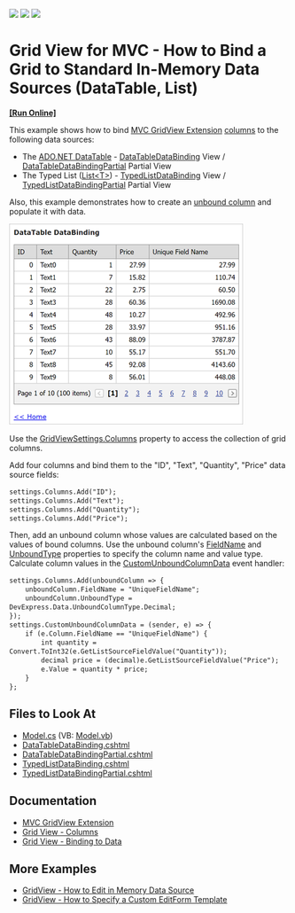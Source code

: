 <!-- default badges list -->
![](https://img.shields.io/endpoint?url=https://codecentral.devexpress.com/api/v1/VersionRange/128551179/14.1.3%2B)
[![](https://img.shields.io/badge/Open_in_DevExpress_Support_Center-FF7200?style=flat-square&logo=DevExpress&logoColor=white)](https://supportcenter.devexpress.com/ticket/details/E3530)
[![](https://img.shields.io/badge/📖_How_to_use_DevExpress_Examples-e9f6fc?style=flat-square)](https://docs.devexpress.com/GeneralInformation/403183)
<!-- default badges end -->

# Grid View for MVC - How to Bind a Grid to Standard In-Memory Data Sources (DataTable, List<T>)
<!-- run online -->
**[[Run Online]](https://codecentral.devexpress.com/128551179/)**
<!-- run online end -->

This example shows how to bind [MVC GridView Extension](https://docs.devexpress.com/AspNetMvc/8966/components/grid-view) [columns](https://docs.devexpress.com/AspNetMvc/16149/components/grid-view/concepts/data-representation-basics/columns) to the following data sources:

* The [ADO.NET DataTable](https://docs.microsoft.com/en-us/dotnet/framework/data/adonet/dataset-datatable-dataview/datatables) - [DataTableDataBinding](./CS/CS/Views/Home/DataTableDataBinding.cshtml) View / [DataTableDataBindingPartial](./CS/CS/Views/Home/DataTableDataBindingPartial.cshtml) Partial View
* The Typed List ([List&lt;T&gt;](https://docs.microsoft.com/en-us/dotnet/api/system.collections.generic.list-1?view=net-6.0)) - [TypedListDataBinding](./CS/CS/Views/Home/TypedListDataBinding.cshtml) View / [TypedListDataBindingPartial](./CS/CS/Views/Home/TypedListDataBindingPartial.cshtml) Partial View

Also, this example demonstrates how to create an [unbound column](https://docs.devexpress.com/AspNetMvc/16859/components/grid-view/concepts/data-representation-basics/columns/unbound-columns) and populate it with data.

![A grid displays data from a DataTable](images/resulting-grid.png)

Use the [GridViewSettings.Columns](https://docs.devexpress.com/AspNetMvc/DevExpress.Web.Mvc.GridViewSettings.Columns?p=netframework) property to access the collection of grid columns.

Add four columns and bind them to the "ID", "Text", "Quantity", "Price" data source fields:

```cshtml
settings.Columns.Add("ID");
settings.Columns.Add("Text");
settings.Columns.Add("Quantity");
settings.Columns.Add("Price");
```

Then, add an unbound column whose values are calculated based on the values of bound columns. Use the unbound column's [FieldName](https://docs.devexpress.com/AspNet/DevExpress.Web.GridViewDataColumn.FieldName) and [UnboundType](https://docs.devexpress.com/AspNet/DevExpress.Web.GridViewDataColumn.UnboundType) properties to specify the column name and value type. Calculate column values in the [CustomUnboundColumnData](https://docs.devexpress.com/AspNetMvc/DevExpress.Web.Mvc.GridViewSettings.CustomUnboundColumnData?p=netframework) event handler:

```cshtml
settings.Columns.Add(unboundColumn => {
    unboundColumn.FieldName = "UniqueFieldName";
    unboundColumn.UnboundType = DevExpress.Data.UnboundColumnType.Decimal;
});
settings.CustomUnboundColumnData = (sender, e) => {
    if (e.Column.FieldName == "UniqueFieldName") {
        int quantity = Convert.ToInt32(e.GetListSourceFieldValue("Quantity"));
        decimal price = (decimal)e.GetListSourceFieldValue("Price");
        e.Value = quantity * price;
    }
};
```

## Files to Look At

* [Model.cs](./CS/CS/Models/Model.cs) (VB: [Model.vb](./VB/VB/Models/Model.vb))
* [DataTableDataBinding.cshtml](./CS/CS/Views/Home/DataTableDataBinding.cshtml)
* [DataTableDataBindingPartial.cshtml](./CS/CS/Views/Home/DataTableDataBindingPartial.cshtml)
* [TypedListDataBinding.cshtml](./CS/CS/Views/Home/TypedListDataBinding.cshtml)
* [TypedListDataBindingPartial.cshtml](./CS/CS/Views/Home/TypedListDataBindingPartial.cshtml)

## Documentation

* [MVC GridView Extension](https://docs.devexpress.com/AspNetMvc/8966/components/grid-view)
* [Grid View - Columns](https://docs.devexpress.com/AspNetMvc/16149/components/grid-view/concepts/data-representation-basics/columns)
* [Grid View - Binding to Data](https://docs.devexpress.com/AspNetMvc/14722/components/grid-view/concepts/binding-to-data)

## More Examples

* [GridView - How to Edit in Memory Data Source](https://github.com/DevExpress-Examples/gridview-how-to-edit-in-memory-data-source-e3983)
* [GridView - How to Specify a Custom EditForm Template](https://github.com/DevExpress-Examples/gridview-how-to-specify-a-custom-editform-template-e3998)
